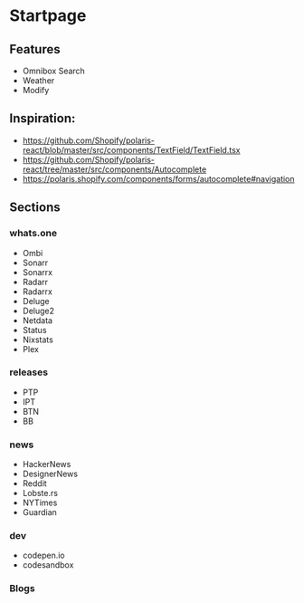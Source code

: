 # Startpage

## Features

- Omnibox Search
- Weather
- Modify

## Inspiration:

- https://github.com/Shopify/polaris-react/blob/master/src/components/TextField/TextField.tsx
- https://github.com/Shopify/polaris-react/tree/master/src/components/Autocomplete
- https://polaris.shopify.com/components/forms/autocomplete#navigation

## Sections

### whats.one

- Ombi
- Sonarr
- Sonarrx
- Radarr
- Radarrx
- Deluge
- Deluge2
- Netdata
- Status
- Nixstats
- Plex

### releases

- PTP
- IPT
- BTN
- BB

### news

- HackerNews
- DesignerNews
- Reddit
- Lobste.rs
- NYTimes
- Guardian

### dev

- codepen.io
- codesandbox

### Blogs
